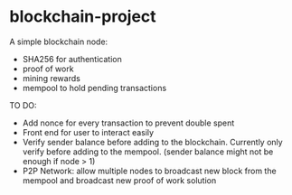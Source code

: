 # blockchain-project

A simple blockchain node:
- SHA256 for authentication
- proof of work 
- mining rewards
- mempool to hold pending transactions


TO DO:
- Add nonce for every transaction to prevent double spent
- Front end for user to interact easily
- Verify sender balance before adding to the blockchain. Currently only verify before adding to the mempool. (sender balance might not be enough if node > 1)
- P2P Network: allow multiple nodes to broadcast new block from the mempool and broadcast new proof of work solution
